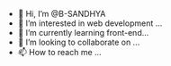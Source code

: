 - 👋 Hi, I’m @B-SANDHYA
- 👀 I’m interested in web development ...
- 🌱 I’m currently learning front-end...
- 💞️ I’m looking to collaborate on ...
- 📫 How to reach me ...

<!---
B-SANDHYA/B-SANDHYA is a ✨ special ✨ repository because its `README.md` (this file) appears on your GitHub profile.
You can click the Preview link to take a look at your changes.
--->
